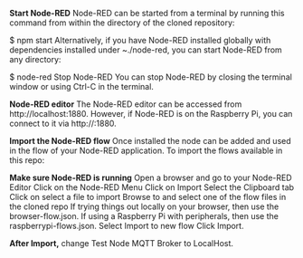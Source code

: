 **Start Node-RED**
Node-RED can be started from a terminal by running this command from within the directory of the cloned repository:

$ npm start
Alternatively, if you have Node-RED installed globally with dependencies installed under ~./node-red, you can start Node-RED from any directory:

$ node-red
Stop Node-RED
You can stop Node-RED by closing the terminal window or using Ctrl-C in the terminal.

**Node-RED editor**
The Node-RED editor can be accessed from http://localhost:1880.
However, if Node-RED is on the Raspberry Pi, you can connect to it via http://<Raspberry Pi IP>:1880.
 
**Import the Node-RED flow**
Once installed the node can be added and used in the flow of your Node-RED application. To import the flows available in this repo:

**Make sure Node-RED is running**
Open a browser and go to your Node-RED Editor
Click on the Node-RED Menu
Click on Import
Select the Clipboard tab
Click on select a file to import
Browse to and select one of the flow files in the cloned repo
If trying things out locally on your browser, then use the browser-flow.json.
If using a Raspberry Pi with peripherals, then use the raspberrypi-flows.json.
Select Import to new flow
Click Import.
 
 **After Import,** change Test Node MQTT Broker to LocalHost. 
